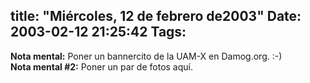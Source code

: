 title: "Miércoles, 12 de febrero de2003"
Date: 2003-02-12 21:25:42
Tags: 
---
<strong>Nota mental:</strong> Poner un bannercito de la UAM-X en Damog.org. :-)<br/><strong>Nota mental #2:</strong> Poner un par de fotos aquí.
